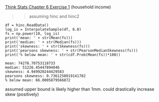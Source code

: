[Think Stats Chapter 6 Exercise 1](http://greenteapress.com/thinkstats2/html/thinkstats2007.html#toc60) (household income)

>> assuming hinc and hinc2

```
df = hinc.ReadData()
log_is = InterpolateSample(df, 6.0)
fs = np.power(10, log_is)
print('mean: ' + str(Mean(fs)))
print('median: ' + str(Median(fs)))
print('skewness: ' + str(Skewness(fs)))
print('pearsons skewness: ' + str(PearsonMedianSkewness(fs)))
print('% below mean: ' + str(cdf.Prob(Mean(fs))*100))
```

```
mean: 74278.70753118733
median: 51226.45447894046
skewness: 4.949920244429583
pearsons skewness: 0.7361258019141782
% below mean: 66.0005879566872
```

assumed upper bound is likely higher than 1mm. could drastically increase skew (positively)

